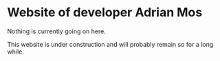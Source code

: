 # Website of developer Adrian Mos

Nothing is currently going on here.

This website is under construction and will probably remain so for a long while.